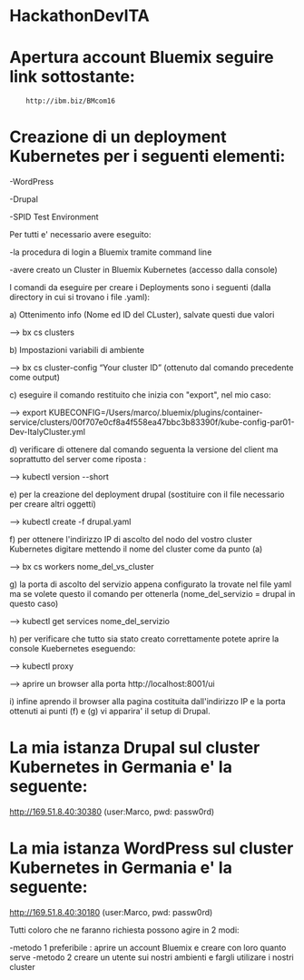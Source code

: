 # HackathonDevITA

# Apertura account Bluemix seguire link sottostante:

        http://ibm.biz/BMcom16

# Creazione di un deployment Kubernetes per i seguenti elementi:

-WordPress

-Drupal

-SPID Test Environment

Per tutti e' necessario avere eseguito:

  -la procedura di login a Bluemix tramite command line 
  
  -avere creato un Cluster in Bluemix Kubernetes (accesso dalla console)
  
I comandi da eseguire per creare i Deployments sono i seguenti (dalla directory in cui si trovano i file .yaml):

  a) Ottenimento info (Nome ed ID del CLuster), salvate questi due valori
  
   --> bx cs clusters
  
  b) Impostazioni variabili di ambiente
  
   --> bx cs cluster-config “Your cluster ID”  (ottenuto dal comando precedente come output)
  
  c) eseguire il comando restituito che inizia con "export", nel mio caso:
  
   --> export KUBECONFIG=/Users/marco/.bluemix/plugins/container-service/clusters/00f707e0cf8a4f558ea47bbc3b83390f/kube-config-par01-Dev-ItalyCluster.yml
  
  d) verificare di ottenere dal comando seguenta la versione del client ma soprattutto del server come riposta :
  
   --> kubectl version --short 
  
  e) per la creazione del deployment drupal (sostituire con il file necessario per creare altri oggetti)
  
   --> kubectl create -f drupal.yaml
  
  f) per ottenere l'indirizzo IP di ascolto del nodo del vostro cluster Kubernetes digitare mettendo il nome del cluster come da punto (a)
  
   --> bx cs workers nome_del_vs_cluster
  
  g) la porta di ascolto del servizio appena configurato la trovate nel file yaml ma se volete questo il comando per ottenerla (nome_del_servizio = drupal in questo caso)
  
   --> kubectl get services nome_del_servizio
  
  h) per verificare che tutto sia stato creato correttamente potete aprire la console Kuebernetes eseguendo:
  
   --> kubectl proxy
  
   --> aprire un browser alla porta http://localhost:8001/ui
  
  i) infine aprendo il browser alla pagina costituita dall'indirizzo IP e la porta ottenuti ai punti (f) e (g) vi apparira' il setup di Drupal. 
  
  # La mia istanza Drupal sul cluster Kubernetes in Germania e' la seguente:
  
  http://169.51.8.40:30380 (user:Marco, pwd: passw0rd)
  
  # La mia istanza WordPress sul cluster Kubernetes in Germania e' la seguente:
  
  http://169.51.8.40:30180 (user:Marco, pwd: passw0rd)


Tutti coloro che ne faranno richiesta possono agire in 2 modi:

-metodo 1 preferibile : aprire un account Bluemix e creare con loro quanto serve
-metodo 2 creare un utente sui nostri ambienti e fargli utilizare i nostri cluster
